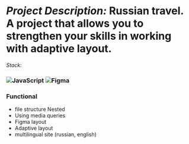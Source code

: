 #  _Project Description:_ Russian travel. A project that allows you to strengthen your skills in working with adaptive layout.


_Stack:_

### ![JavaScript](https://img.shields.io/badge/javascript-%23323330.svg?style=for-the-badge&logo=javascript&logoColor=%23F7DF1E) ![Figma](https://img.shields.io/badge/figma-%23F24E1E.svg?style=for-the-badge&logo=figma&logoColor=white)

### Functional
- file structure Nested
- Using media queries
- Figma layout
- Adaptive layout
- multilingual site (russian, english)

